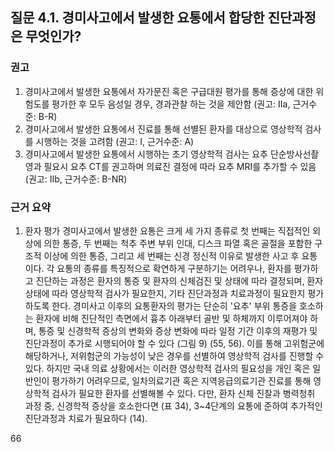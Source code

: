 ## 질문 4.1. 경미사고에서 발생한 요통에서 합당한 진단과정은 무엇인가?
### 권고
1.  경미사고에서 발생한 요통에서 자가문진 혹은 구급대원 평가를 통해 증상에 대한 위험도를 평가한 후 모두 음성일 경우, 경과관찰 하는 것을 제안함 (권고: IIa, 근거수준: B-R)
2.  경미사고에서 발생한 요통에서 진료를 통해 선별된 환자를 대상으로 영상학적 검사를 시행하는 것을 고려함 (권고: I, 근거수준: A)
3.  경미사고에서 발생한 요통에서 시행하는 초기 영상학적 검사는 요추 단순방사선촬영과 필요시 요추 CT를 권고하며 의료진 결정에 따라 요추 MRI를 추가할 수 있음 (권고: IIb, 근거수준: B-NR)

### 근거 요약
1.  환자 평가
    경미사고에서 발생한 요통은 크게 세 가지 종류로 첫 번째는 직접적인 외상에 의한 통증, 두 번째는 척추 주변 부위 인대, 디스크 파열 혹은 골절을 포함한 구조적 이상에 의한 통증, 그리고 세 번째는 신경 정신적 이유로 발생한 사고 후 요통이다. 각 요통의 종류를 특징적으로 확연하게 구분하기는 어려우나, 환자를 평가하고 진단하는 과정은 환자의 통증 및 환자의 신체검진 및 상태에 따라 결정되며, 환자 상태에 따라 영상학적 검사가 필요한지, 기타 진단과정과 치료과정이 필요한지 평가하도록 한다. 경미사고 이후의 요통환자의 평가는 단순히 '요추' 부위 통증을 호소하는 환자에 비해 진단적인 측면에서 흉추 아래부터 골반 및 하체까지 이루어져야 하며, 통증 및 신경학적 증상의 변화와 증상 변화에 따라 일정 기간 이후의 재평가 및 진단과정이 추가로 시행되어야 할 수 있다 (그림 9) (55, 56). 이를 통해 고위험군에 해당하거나, 저위험군의 가능성이 낮은 경우를 선별하여 영상학적 검사를 진행할 수 있다. 하지만 국내 의료 상황에서는 이러한 영상학적 검사의 필요성을 개인 혹은 일반인이 평가하기 어려우므로, 일차의료기관 혹은 지역응급의료기관 진료를 통해 영상학적 검사가 필요한 환자를 선별해볼 수 있다. 다만, 환자 신체 진찰과 병력청취 과정 중, 신경학적 증상을 호소한다면 (표 34), 3~4단계의 요통에 준하여 추가적인 진단과정과 치료가 필요하다 (14).

<PAGE>66